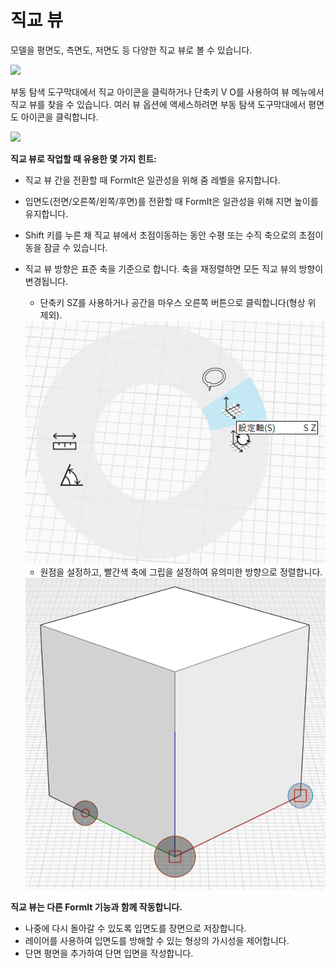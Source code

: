 # 직교 뷰

모델을 평면도, 측면도, 저면도 등 다양한 직교 뷰로 볼 수 있습니다.

![](../.gitbook/assets/infotainment\_2016\_product\_02.png)

부동 탐색 도구막대에서 직교 아이콘을 클릭하거나 단축키 V O를 사용하여 뷰 메뉴에서 직교 뷰를 찾을 수 있습니다. 여러 뷰 옵션에 액세스하려면 부동 탐색 도구막대에서 평면도 아이콘을 클릭합니다.

![](../.gitbook/assets/floating-nav\_flyout-v2.png)

**직교 뷰로 작업할 때 유용한 몇 가지 힌트:**

* 직교 뷰 간을 전환할 때 FormIt은 일관성을 위해 줌 레벨을 유지합니다.
* 입면도(전면/오른쪽/왼쪽/후면)를 전환할 때 FormIt은 일관성을 위해 지면 높이를 유지합니다.
* Shift 키를 누른 채 직교 뷰에서 초점이동하는 동안 수평 또는 수직 축으로의 초점이동을 잠글 수 있습니다.
*   직교 뷰 방향은 표준 축을 기준으로 합니다. 축을 재정렬하면 모든 직교 뷰의 방향이 변경됩니다.

    * 단축키 SZ를 사용하거나 공간을 마우스 오른쪽 버튼으로 클릭합니다(형상 위 제외).

    <img src="../.gitbook/assets/set-axes_context.PNG" alt="" data-size="original">

    * 원점을 설정하고, 빨간색 축에 그립을 설정하여 유의미한 방향으로 정렬합니다.

    <img src="../.gitbook/assets/set-axes.PNG" alt="" data-size="original">

**직교 뷰는 다른 FormIt 기능과 함께 작동합니다.**

* 나중에 다시 돌아갈 수 있도록 입면도를 장면으로 저장합니다.
* 레이어를 사용하여 입면도를 방해할 수 있는 형상의 가시성을 제어합니다.
* 단면 평면을 추가하여 단면 입면을 작성합니다.
